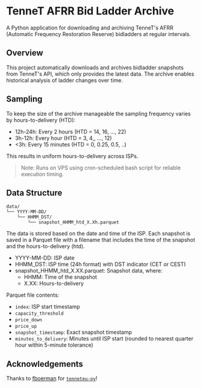 # TenneT AFRR Bid Ladder Archive

A Python application for downloading and archiving TenneT's AFRR (Automatic Frequency Restoration Reserve) bidladders at regular intervals.

## Overview

This project automatically downloads and archives bidladder snapshots from TenneT's API, which only provides the latest data. The archive enables historical analysis of ladder changes over time.

## Sampling

To keep the size of the archive manageable the sampling frequency varies by hours-to-delivery (HTD):

- 12h-24h: Every 2 hours (HTD = 14, 16, ..., 22)
- 3h-12h: Every hour (HTD = 3, 4,, ..., 12)
- <3h: Every 15 minutes (HTD = 0, 0.25, 0.5, ..)

This results in uniform hours-to-delivery across ISPs.

> Note: Runs on VPS using cron-scheduled bash script for reliable execution timing.

## Data Structure
```
data/
└── YYYY-MM-DD/
    └── HHMM_DST/
        └── snapshot_HHMM_htd_X.Xh.parquet
```

The data is stored based on the date and time of the ISP. Each snapshot is saved in a Parquet file with a filename that includes the time of the snapshot and the hours-to-delivery (htd).

- YYYY-MM-DD: ISP date
- HHMM_DST: ISP time (24h format) with DST indicator (CET or CEST)
- snapshot_HHMM_htd_X.XX.parquet: Snapshot data, where:
    - HHMM: Time of the snapshot
    - X.XX: Hours-to-delivery

Parquet file contents:
- `index`: ISP start timestamp
- `capacity_threshold`
- `price_down` 
- `price_up` 
- `snapshot_timestamp`: Exact snapshot timestamp
- `minutes_to_delivery`: Minutes until ISP start (rounded to nearest quarter hour within 5-minute tolerance)

## Acknowledgements

Thanks to [fboerman](https://github.com/fboerman) for [`tenneteu-py`](https://github.com/fboerman/TenneTeu-py)!